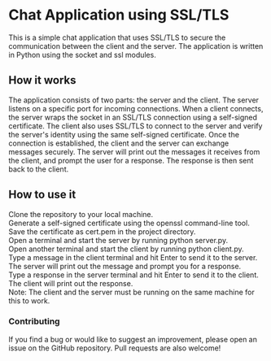 # Chat Application using SSL/TLS
This is a simple chat application that uses SSL/TLS to secure the communication between the client and the server. The application is written in Python using the socket and ssl modules.

## How it works
The application consists of two parts: the server and the client. The server listens on a specific port for incoming connections. When a client connects, the server wraps the socket in an SSL/TLS connection using a self-signed certificate. The client also uses SSL/TLS to connect to the server and verify the server's identity using the same self-signed certificate.
Once the connection is established, the client and the server can exchange messages securely. The server will print out the messages it receives from the client, and prompt the user for a response. The response is then sent back to the client.

## How to use it
Clone the repository to your local machine. </br>
Generate a self-signed certificate using the openssl command-line tool. Save the certificate as cert.pem in the project directory. </br>
Open a terminal and start the server by running python server.py. </br>
Open another terminal and start the client by running python client.py. </br>
Type a message in the client terminal and hit Enter to send it to the server. </br>
The server will print out the message and prompt you for a response. </br>
Type a response in the server terminal and hit Enter to send it to the client. </br>
The client will print out the response. </br>
Note: The client and the server must be running on the same machine for this to work. </br>

### Contributing
If you find a bug or would like to suggest an improvement, please open an issue on the GitHub repository. Pull requests are also welcome!
